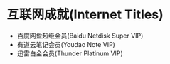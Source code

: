 # 互联网成就(Internet Titles)

- 百度网盘超级会员(Baidu Netdisk Super VIP)
- 有道云笔记会员(Youdao Note VIP)
- 迅雷白金会员(Thunder Platinum VIP)